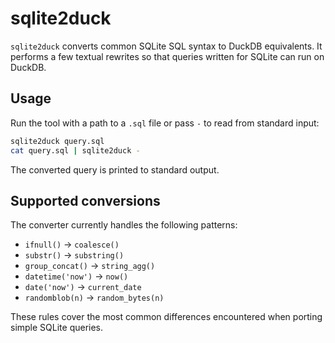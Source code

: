# sqlite2duck

`sqlite2duck` converts common SQLite SQL syntax to DuckDB equivalents. It performs a few textual rewrites so that queries written for SQLite can run on DuckDB.

## Usage

Run the tool with a path to a `.sql` file or pass `-` to read from standard input:

```bash
sqlite2duck query.sql
cat query.sql | sqlite2duck -
```

The converted query is printed to standard output.

## Supported conversions

The converter currently handles the following patterns:

- `ifnull()` -> `coalesce()`
- `substr()` -> `substring()`
- `group_concat()` -> `string_agg()`
- `datetime('now')` -> `now()`
- `date('now')` -> `current_date`
- `randomblob(n)` -> `random_bytes(n)`

These rules cover the most common differences encountered when porting simple
SQLite queries.
